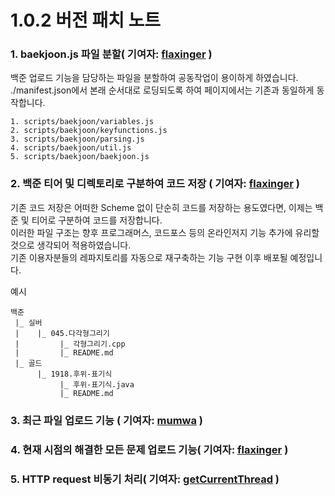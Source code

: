 # 1.0.2 버전 패치 노트

### 1. baekjoon.js 파일 분할( 기여자: [flaxinger](https://github.com/flaxinger) )

백준 업로드 기능을 담당하는 파일을 분할하여 공동작업이 용이하게 하였습니다.</br>
./manifest.json에서 본래 순서대로 로딩되도록 하여 페이지에서는 기존과 동일하게 동작합니다.
````
1. scripts/baekjoon/variables.js
2. scripts/baekjoon/keyfunctions.js
3. scripts/baekjoon/parsing.js
4. scripts/baekjoon/util.js
5. scripts/baekjoon/baekjoon.js
````

### 2. 백준 티어 및 디렉토리로 구분하여 코드 저장 ( 기여자: [flaxinger](https://github.com/flaxinger) )

기존 코드 저장은 어떠한 Scheme 없이 단순히 코드를 저장하는 용도였다면, 이제는 백준 및 티어로 구분하여 코드를 저장합니다.</br>
이러한 파일 구조는 향후 프로그래머스, 코드포스 등의 온라인저지 기능 추가에 유리할 것으로 생각되어 적용하였습니다.</br>
기존 이용자분들의 레파지토리를 자동으로 재구축하는 기능 구현 이후 배포될 예정입니다.

예시
```
백준
 |_ 실버
 |    |_ 045.다각형그리기
 |         |_ 각형그리기.cpp
 |         |_ README.md
 |_ 골드
      |_ 1918.후위-표기식
           |_ 후위-표기식.java
           |_ README.md   
```

### 3. 최근 파일 업로드 기능 ( 기여자: [mumwa](https://github.com/mumwa) )


### 4. 현재 시점의 해결한 모든 문제 업로드 기능( 기여자: [flaxinger](https://github.com/flaxinger) )

### 5. HTTP request 비동기 처리( 기여자: [getCurrentThread](https://github.com/getCurrentThread) )


